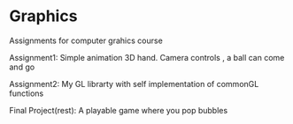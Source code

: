Graphics
========

Assignments for computer grahics course


Assignment1: Simple animation 3D hand. Camera controls , a ball can come and go

Assignment2: My GL librarty with self implementation of commonGL functions

Final Project(rest): A playable game where you pop bubbles
